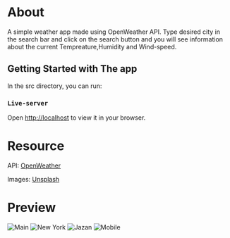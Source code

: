 # About
A simple weather app made using OpenWeather API. Type desired city in the search bar and click on the search button
and you will see information about the current Tempreature,Humidity and Wind-speed.

## Getting Started with The app

In the src directory, you can run:

### `Live-server`

Open [http://localhost](http://localhost:8080) to view it in your browser.

# Resource

API: [OpenWeather](https://openweathermap.org/api)

Images: [Unsplash](https://unsplash.com)

# Preview
![Main](https://github.com/user-attachments/assets/5a5beac1-8ea0-4907-8cb1-534d2f5c1c50)
![New York](https://github.com/user-attachments/assets/e9633ef0-dcf9-4b2a-b62c-3feec7e45d17)
![Jazan](https://github.com/user-attachments/assets/e01e1708-6cbe-4abf-b38a-dd382d984dbd)
![Mobile](https://github.com/user-attachments/assets/749874d0-5392-4bbe-a3a9-11782aedcb7e)
